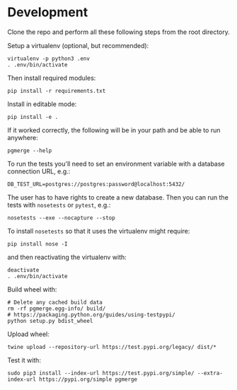 # Development

Clone the repo and perform all these following steps from the root directory.

Setup a virtualenv (optional, but recommended):

    virtualenv -p python3 .env
    . .env/bin/activate

Then install required modules:

    pip install -r requirements.txt

Install in editable mode:

    pip install -e .

If it worked correctly, the following will be in your path and be able to run anywhere:

    pgmerge --help

To run the tests you'll need to set an environment variable with a database connection URL, e.g.:

    DB_TEST_URL=postgres://postgres:password@localhost:5432/

The user has to have rights to create a new database. Then you can run the tests with `nosetests` or `pytest`, e.g.:

    nosetests --exe --nocapture --stop

To install `nosetests` so that it uses the virtualenv might require:

    pip install nose -I

and then reactivating the virtualenv with:

    deactivate
    . .env/bin/activate

Build wheel with:

    # Delete any cached build data
    rm -rf pgmerge.egg-info/ build/
    # https://packaging.python.org/guides/using-testpypi/
    python setup.py bdist_wheel

Upload wheel:

    twine upload --repository-url https://test.pypi.org/legacy/ dist/*

Test it with:

    sudo pip3 install --index-url https://test.pypi.org/simple/ --extra-index-url https://pypi.org/simple pgmerge

